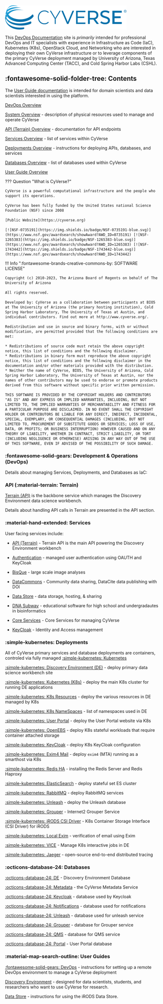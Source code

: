![](assets/cyverse_logo_2022.svg)

This [DevOps Documentation](services/system_overview.md) site is *primarily* intended for professional DevOps and IT specialists with experience in Infrastructure as Code (IaC), Kubernetes (K8s), OpenStack Cloud, and Networking who are interested in deploying their own CyVerse infrastructure or to leverage components of the primary CyVerse deployment managed by University of Arizona, Texas Advanced Computing Center (TACC), and Cold Spring Harbor Labs (CSHL). 

## :fontawesome-solid-folder-tree: Contents

The [User Guide documentation](guides/devops.md) is intended for domain scientists and data scientists interested in using the platform. 

[DevOps Overview](#development--operations-devops)

[System Overview](services/system_overview.md) - description of physical resources used to manage and operate CyVerse

[API (Terrain) Overview](services/api_overview.md) - documentation for API endpoints 

[Services Overview](#services) - list of services within CyVerse

[Deployments Overview](#simple-kubernetes-deployments) - instructions for deploying APIs, databases, and services

[Databases Overview](#octicons-database-24-databases) - list of databases used within CyVerse

[User Guide Overview](#user-guides)

??? Question "What is CyVerse?"

    CyVerse is a powerful computational infrastructure and the people who support its operations. 
    
    CyVerse has been fully funded by the United States national Science Foundation (NSF) since 2008

    [Public Website](https://cyverse.org)

    [![NSF-0735191](https://img.shields.io/badge/NSF-0735191-blue.svg)](https://www.nsf.gov/awardsearch/showAward?AWD_ID=0735191) [![NSF-1265383](https://img.shields.io/badge/NSF-1265383-blue.svg)](https://www.nsf.gov/awardsearch/showAward?AWD_ID=1265383) [![NSF-1743442](https://img.shields.io/badge/NSF-1743442-blue.svg)](https://www.nsf.gov/awardsearch/showAward?AWD_ID=1743442)


!!! Info ":fontawesome-brands-creative-commons-by: SOFTWARE LICENSE"

    Copyright (c) 2010-2023, The Arizona Board of Regents on behalf of The University of Arizona

    All rights reserved.

    Developed by: CyVerse as a collaboration between participants at BIO5 at The University of Arizona (the primary hosting institution), Cold Spring Harbor Laboratory, The University of Texas at Austin, and individual contributors. Find out more at http://www.cyverse.org/.

    Redistribution and use in source and binary forms, with or without modification, are permitted provided that the following conditions are met:

    * Redistributions of source code must retain the above copyright notice, this list of conditions and the following disclaimer.
    * Redistributions in binary form must reproduce the above copyright notice, this list of conditions and the following disclaimer in the documentation and/or other materials provided with the distribution.
    * Neither the name of CyVerse, BIO5, The University of Arizona, Cold Spring Harbor Laboratory, The University of Texas at Austin, nor the names of other contributors may be used to endorse or promote products derived from this software without specific prior written permission.

    THIS SOFTWARE IS PROVIDED BY THE COPYRIGHT HOLDERS AND CONTRIBUTORS "AS IS" AND ANY EXPRESS OR IMPLIED WARRANTIES, INCLUDING, BUT NOT LIMITED TO, THE IMPLIED WARRANTIES OF MERCHANTABILITY AND FITNESS FOR A PARTICULAR PURPOSE ARE DISCLAIMED. IN NO EVENT SHALL THE COPYRIGHT HOLDER OR CONTRIBUTORS BE LIABLE FOR ANY DIRECT, INDIRECT, INCIDENTAL, SPECIAL, EXEMPLARY, OR CONSEQUENTIAL DAMAGES (INCLUDING, BUT NOT LIMITED TO, PROCUREMENT OF SUBSTITUTE GOODS OR SERVICES; LOSS OF USE, DATA, OR PROFITS; OR BUSINESS INTERRUPTION) HOWEVER CAUSED AND ON ANY THEORY OF LIABILITY, WHETHER IN CONTRACT, STRICT LIABILITY, OR TORT (INCLUDING NEGLIGENCE OR OTHERWISE) ARISING IN ANY WAY OUT OF THE USE OF THIS SOFTWARE, EVEN IF ADVISED OF THE POSSIBILITY OF SUCH DAMAGE.

### :fontawesome-solid-gears: Development & Operations (DevOps)

Details about managing Services, Deployments, and Databases as IaC:

### API (:material-terrain: Terrain)

[Terrain (API)](services/api_overview.md) is the backbone service which manages the Discovery Environment data science workbench. 

Details about handling API calls in Terrain are presented in the API section.

### :material-hand-extended: Services

User facing services include:

* [API (Terrain)](services/api_overview.md) - Terrain API is the main API powering the Discovery Environment workbench

* [Authentication](services/keycloak.md) - managed user authentication using OAUTH and KeyCloak

* [BisQue](services/bisque.md) - large scale image analyses

* [DataCommons](services/dc.md) - Community data sharing, DataCite data publishing with DOI

* [Data Store](services/ds/md) - data storage, hosting, & sharing

* [DNA Subway](services/dnasubway.md) - educational software for high school and undergradautes in bioinformatics

* [Core Services](services/services_overview.md) - Core Services for managing CyVerse

* [KeyCloak](services/keycloak.md) - Identity and Access management 


### :simple-kubernetes: Deployments

All of CyVerse primary services and database deployments are containers, controled via fully managed [:simple-kubernetes: Kubernetes](https://kubernetes.io/)

[:simple-kubernetes: Discovery Environment (DE)](deployments/DiscoveryEnvironment.md) - deploy primary data science workbench site

[:simple-kubernetes: Kubernetes (K8s)](deployments/kubernetes-deploy.md) - deploy the main K8s cluster for running DE applications

[:simple-kubernetes: K8s Resources](deployments/k8s-resources.md) - deploy the various resources in DE managed by K8s

[:simple-kubernetes: K8s NameSpaces](deployments/k8s-namespace.md) - list of namespaces used in DE

[:simple-kubernetes: User Portal](deployments/userportal.md) - deploy the User Portal website via K8s

[:simple-kubernetes: OpenEBS](deployments/openebs.md) - deploy K8s stateful workloads that require container attached storage

[:simple-kubernetes: KeyCloak](deployments/keycloak.md) - deploy K8s KeyCloak configuration

[:simple-kubernetes: Exim4 Mail](deployments/exim4.md) - deploy `exim4` (MTA) running as a smarthost via K8s

[:simple-kubernetes: Redis HA](deployments/redis-ha.md) - installing the Redis Server and Redis Haproxy

[:simple-kubernetes: ElasticSearch](deployments/elasticsearch.md) - deploy stateful set ES cluster

[:simple-kubernetes: RabbitMQ](deployments/RabbitMQ.md) - deploy RabbitMQ services

[:simple-kubernetes: Unleash](deployments/unleash.md) - deploy the Unleash database

[:simple-kubernetes: Grouper](deployments/grouper.md) - Internet2 Grouper Service

[:simple-kubernetes: iRODS CSI Driver](deployments/irods-csi-driver.md) - K8s Container Storage Interface (CSI Driver) for iRODS 

[:simple-kubernetes: Local Exim](deployments/local-exim.md) - verification of email using Exim

[:simple-kubernetes: VICE](deployments/vice.md) - Manage K8s interactive jobs in DE

[:simple-kubernetes: Jaeger](deployments/jaeger.md) - open-source end-to-end distributed tracing

### :octicons-database-24: Databases

[:octicons-database-24: DE](database/de-db.md) - Discovery Environment Database

[:octicons-database-24: Metadata](database/metadata-db.md) - the CyVerse Metadata Service

[:octicons-database-24: Keycloak](database/keycloak-db.md) - database used by Keycloak

[:octicons-database-24: Notifications](database/notifications-db.md) - database used for notifications

[:octicons-database-24: Unleash](database/unleash-db.md) - database used for unleash service

[:octicons-database-24: Grouper](database/grouper-db.md) - database for Grouper service

[:octicons-database-24: QMS](database/qms-db.md) - database for QMS service

[:octicons-database-24: Portal](database/portal-db.md) - User Portal database

### :material-map-search-outline: User Guides

[:fontawesome-solid-gears: DevOps](guides/devops.md) - instructions for setting up a remote DevOps environment to manage a CyVerse deployment

[Discovery Environment](guides/de.md) - designed for data scientists, students, and researchers who want to use CyVerse for research.

[Data Store](guides/ds.md) - instructions for using the iRODS Data Store.